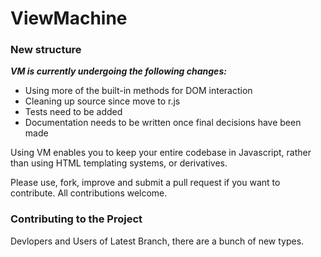 ViewMachine
===========

### New structure

___VM is currently undergoing the following changes:___

* Using more of the built-in methods for DOM interaction
* Cleaning up source since move to r.js
* Tests need to be added
* Documentation needs to be written once final decisions have been made

Using VM enables you to keep your entire codebase in Javascript, rather than using HTML templating systems, or derivatives.

Please use, fork, improve and submit a pull request if you want to contribute. All contributions welcome.

### Contributing to the Project

Devlopers and Users of Latest Branch, there are a bunch of new types.